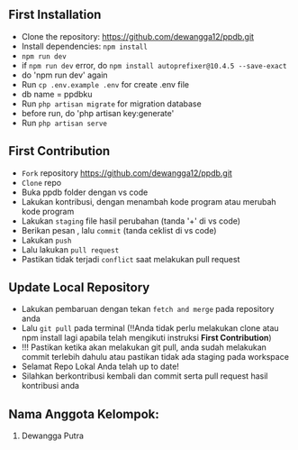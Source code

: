 ## First Installation

* Clone the repository: https://github.com/dewangga12/ppdb.git
* Install dependencies: `npm install` 
* `npm run dev`
* if `npm run dev` error, do `npm install autoprefixer@10.4.5 --save-exact`
* do 'npm run dev' again
* Run `cp .env.example .env` for create .env file
* db name = ppdbku
* Run `php artisan migrate` for migration database
* before run, do 'php artisan key:generate'
* Run `php artisan serve`

## First Contribution
* `Fork` repository https://github.com/dewangga12/ppdb.git
* `Clone` repo
* Buka ppdb folder dengan vs code
* Lakukan kontribusi, dengan menambah kode program atau merubah kode program
* Lakukan `staging` file hasil perubahan (tanda '+' di vs code)
* Berikan pesan , lalu `commit` (tanda ceklist di vs code)
* Lakukan `push`
* Lalu lakukan `pull request`
* Pastikan tidak terjadi `conflict` saat melakukan pull request

## Update Local Repository
* Lakukan pembaruan dengan tekan `fetch and merge` pada repository anda
* Lalu `git pull` pada terminal (!!Anda tidak perlu melakukan clone atau npm install lagi apabila telah mengikuti instruksi <b>First Contribution</b>)
* !!! Pastikan ketika akan melakukan git pull, anda sudah melakukan commit terlebih dahulu atau pastikan tidak ada staging pada workspace
* Selamat Repo Lokal Anda telah up to date!
* Silahkan berkontribusi kembali dan commit serta pull request hasil kontribusi anda

## Nama Anggota Kelompok:
1. Dewangga Putra
